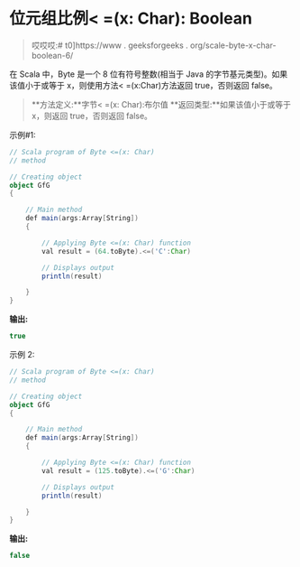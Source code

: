 # 位元组比例< =(x: Char): Boolean

> 哎哎哎:# t0]https://www . geeksforgeeks . org/scale-byte-x-char-boolean-6/

在 Scala 中，Byte 是一个 8 位有符号整数(相当于 Java 的字节基元类型)。如果该值小于或等于 x，则使用方法< =(x:Char)方法返回 true，否则返回 false。

> **方法定义:**字节< =(x: Char):布尔值
> **返回类型:**如果该值小于或等于 x，则返回 true，否则返回 false。

示例#1:

```scala
// Scala program of Byte <=(x: Char)
// method 

// Creating object 
object GfG 
{ 

    // Main method 
    def main(args:Array[String]) 
    { 

        // Applying Byte <=(x: Char) function 
        val result = (64.toByte).<=('C':Char) 

        // Displays output 
        println(result) 

    } 
} 
```

**输出:**

```scala
true
```

示例 2:

```scala
// Scala program of Byte <=(x: Char)
// method 

// Creating object 
object GfG 
{ 

    // Main method 
    def main(args:Array[String]) 
    { 

        // Applying Byte <=(x: Char) function 
        val result = (125.toByte).<=('G':Char) 

        // Displays output 
        println(result) 

    } 
} 
```

**输出:**

```scala
false
```